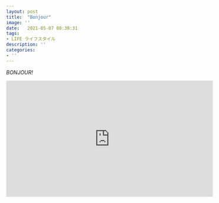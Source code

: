 ```yaml
---
layout: post
title:  "Bonjour"
image: ''
date:   2021-05-07 08:38:31
tags:
- LIFE ライフスタイル
description: ''
categories:
- ''
---
```


_BONJOUR!_

<div align="center">
<iframe width="560" height="315" src="https://www.youtube.com/embed/rZFkuCTvRQI" title="YouTube video player" frameborder="0" allow="accelerometer; autoplay; clipboard-write; encrypted-media; gyroscope; picture-in-picture" allowfullscreen></iframe>
</div>

